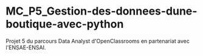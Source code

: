 # MC_P5_Gestion-des-donnees-dune-boutique-avec-python
Projet 5 du parcours Data Analyst d'OpenClassrooms en partenariat avec l'ENSAE-ENSAI.

